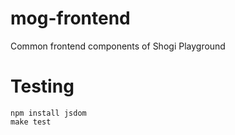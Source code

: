 # mog-frontend
Common frontend components of Shogi Playground

# Testing

```
npm install jsdom
make test
```



